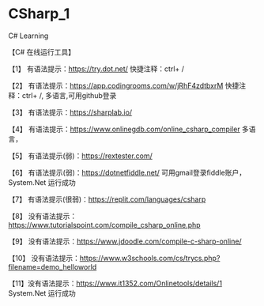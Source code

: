# CSharp_1
C# Learning


【C# 在线运行工具】

【1】 有语法提示：https://try.dot.net/   快捷注释：ctrl+ /

【2】 有语法提示：https://app.codingrooms.com/w/jRhF4zdtbxrM 快捷注释：ctrl+ /, 多语言,可用github登录

【3】 有语法提示：https://sharplab.io/

【4】 有语法提示：https://www.onlinegdb.com/online_csharp_compiler  多语言，

【5】 有语法提示(弱)：https://rextester.com/

【6】 有语法提示(弱)：https://dotnetfiddle.net/     可用gmail登录fiddle账户，System.Net 运行成功

【7】 有语法提示(很弱)：https://replit.com/languages/csharp

【8】 没有语法提示：https://www.tutorialspoint.com/compile_csharp_online.php

【9】 没有语法提示：https://www.jdoodle.com/compile-c-sharp-online/

【10】 没有语法提示：https://www.w3schools.com/cs/trycs.php?filename=demo_helloworld

【11】没有语法提示：https://www.it1352.com/Onlinetools/details/1     System.Net 运行成功
